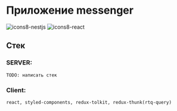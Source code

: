 # Приложение messenger

![icons8-nestjs](https://github.com/Doonu/messenger_app/assets/123429108/6bb51f10-87b4-43d7-9436-497ae7481156)         ![icons8-react](https://github.com/Doonu/messenger_app/assets/123429108/ae1d06a0-6f40-4491-96bd-5bdae9cdcfcd)

## Стек
### SERVER:
    TODO: написать стек
### Client:
    react, styled-components, redux-tolkit, redux-thunk(rtq-query)
